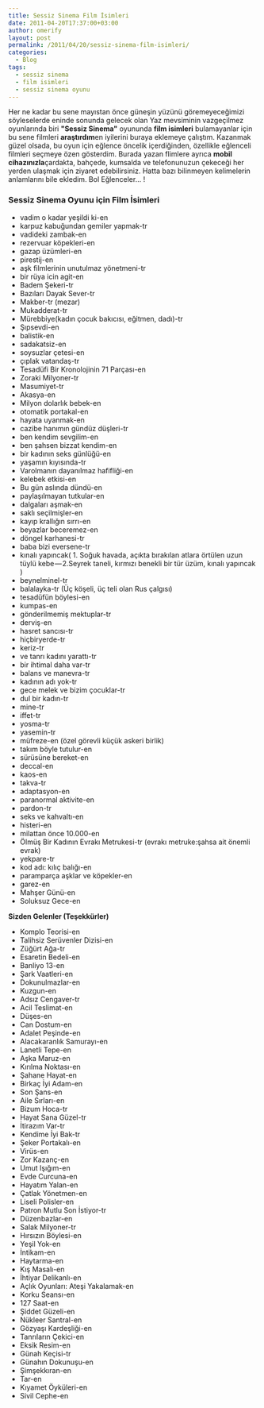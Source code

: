 ```yaml
---
title: Sessiz Sinema Film İsimleri
date: 2011-04-20T17:37:00+03:00
author: omerify
layout: post
permalink: /2011/04/20/sessiz-sinema-film-isimleri/
categories:
  - Blog
tags:
  - sessiz sinema
  - film isimleri
  - sessiz sinema oyunu
---
```


Her ne kadar bu sene mayıstan önce güneşin yüzünü göremeyeceğimizi söyleselerde eninde sonunda gelecek olan Yaz mevsiminin vazgeçilmez oyunlarında biri **"Sessiz Sinema"** oyununda **film isimleri** bulamayanlar için bu sene filmleri **araştırdım**en iyilerini buraya eklemeye çalıştım. Kazanmak güzel olsada, bu oyun için eğlence öncelik içerdiğinden, özellikle eğlenceli filmleri seçmeye özen gösterdim. Burada yazan flimlere ayrıca **mobil cihazınızla**çardakta, bahçede, kumsalda ve telefonunuzun çekeceği her yerden ulaşmak için ziyaret edebilirsiniz. Hatta bazı bilinmeyen kelimelerin anlamlarını bile ekledim. Bol Eğlenceler... !

### Sessiz Sinema Oyunu için Film İsimleri

* vadim o kadar yeşildi ki-en
* karpuz kabuğundan gemiler yapmak-tr
* vadideki zambak-en
* rezervuar köpekleri-en
* gazap üzümleri-en
* pirestij-en
* aşk filmlerinin unutulmaz yönetmeni-tr
* bir rüya icin agit-en
* Badem Şekeri-tr
* Bazıları Dayak Sever-tr
* Makber-tr (mezar)
* Mukadderat-tr
* Mürebbiye(kadın çocuk bakıcısı, eğitmen, dadı)-tr
* Şıpsevdi-en
* balistik-en
* sadakatsiz-en
* soysuzlar çetesi-en
* çıplak vatandaş-tr
* Tesadüfi Bir Kronolojinin 71 Parçası-en
* Zoraki Milyoner-tr
* Masumiyet-tr
* Akasya-en
* Milyon dolarlık bebek-en
* otomatik portakal-en
* hayata uyanmak-en
* cazibe hanımın gündüz düşleri-tr
* ben kendim sevgilim-en
* ben şahsen bizzat kendim-en
* bir kadının seks günlüğü-en
* yaşamın kıyısında-tr
* Varolmanın dayanılmaz hafifliği-en
* kelebek etkisi-en
* Bu gün aslında dündü-en
* paylaşılmayan tutkular-en
* dalgaları aşmak-en
* saklı seçilmişler-en
* kayıp krallığın sırrı-en
* beyazlar beceremez-en
* döngel karhanesi-tr
* baba bizi eversene-tr
* kınalı yapıncak( 1. Soğuk havada, açıkta bırakılan atlara örtülen uzun tüylü kebe — 2.Seyrek taneli, kırmızı benekli bir tür üzüm, kınalı yapıncak )
* beynelminel-tr
* balalayka-tr (Üç köşeli, üç teli olan Rus çalgısı)
* tesadüfün böylesi-en
* kumpas-en
* gönderilmemiş mektuplar-tr
* derviş-en
* hasret sancısı-tr
* hiçbiryerde-tr
* keriz-tr
* ve tanrı kadını yarattı-tr
* bir ihtimal daha var-tr
* balans ve manevra-tr
* kadının adı yok-tr
* gece melek ve bizim çocuklar-tr
* dul bir kadın-tr
* mine-tr
* iffet-tr
* yosma-tr
* yasemin-tr
* müfreze-en (özel görevli küçük askeri birlik)
* takım böyle tutulur-en
* sürüsüne bereket-en
* deccal-en
* kaos-en
* takva-tr
* adaptasyon-en
* paranormal aktivite-en
* pardon-tr
* seks ve kahvaltı-en
* histeri-en
* milattan önce 10.000-en
* Ölmüş Bir Kadının Evrakı Metrukesi-tr (evrakı metruke:şahsa ait önemli evrak)
* yekpare-tr
* kod adı: kılıç balığı-en
* paramparça aşklar ve köpekler-en
* garez-en
* Mahşer Günü-en
* Soluksuz Gece-en

**Sizden Gelenler (Teşekkürler)**

* Komplo Teorisi-en
* Talihsiz Serüvenler Dizisi-en
* Züğürt Ağa-tr
* Esaretin Bedeli-en
* Banliyo 13-en
* Şark Vaatleri-en
* Dokunulmazlar-en
* Kuzgun-en
* Adsız Cengaver-tr
* Acil Teslimat-en
* Düşes-en
* Can Dostum-en
* Adalet Peşinde-en
* Alacakaranlık Samurayı-en
* Lanetli Tepe-en
* Aşka Maruz-en
* Kırılma Noktası-en
* Şahane Hayat-en
* Birkaç İyi Adam-en
* Son Şans-en
* Aile Sırları-en
* Bizum Hoca-tr
* Hayat Sana Güzel-tr
* İtirazım Var-tr
* Kendime İyi Bak-tr
* Şeker Portakalı-en
* Virüs-en
* Zor Kazanç-en
* Umut Işığım-en
* Evde Curcuna-en
* Hayatım Yalan-en
* Çatlak Yönetmen-en
* Liseli Polisler-en
* Patron Mutlu Son İstiyor-tr
* Düzenbazlar-en
* Salak Milyoner-tr
* Hırsızın Böylesi-en
* Yeşil Yok-en
* İntikam-en
* Haytarma-en
* Kış Masalı-en
* İhtiyar Delikanlı-en
* Açlık Oyunları: Ateşi Yakalamak-en
* Korku Seansı-en
* 127 Saat-en
* Şiddet Güzeli-en
* Nükleer Santral-en
* Gözyaşı Kardeşliği-en
* Tanrıların Çekici-en
* Eksik Resim-en
* Günah Keçisi-tr
* Günahın Dokunuşu-en
* Şimşekkıran-en
* Tar-en
* Kıyamet Öyküleri-en
* Sivil Cephe-en
